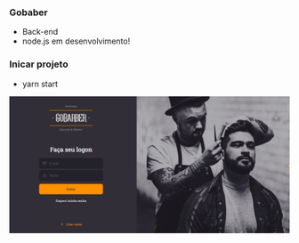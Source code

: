 ### Gobaber 
- Back-end  
- node.js em desenvolvimento!

### Inicar projeto
- yarn start

<p align="center">
  <img src="gobaber.png"/>
</p>



